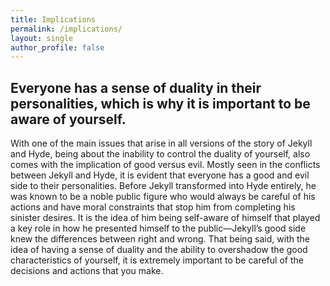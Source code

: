 ```yaml
---
title: Implications
permalink: /implications/
layout: single
author_profile: false
---
```


## Everyone has a sense of duality in their personalities, which is why it is important to be aware of yourself.

With one of the main issues that arise in all versions of the story of Jekyll and Hyde, being about the inability to control the duality of yourself, also comes with the implication of good versus evil. Mostly seen in the conflicts between Jekyll and Hyde, it is evident that everyone has a good and evil side to their personalities. Before Jekyll transformed into Hyde entirely, he was known to be a noble public figure who would always be careful of his actions and have moral constraints that stop him from completing his sinister desires. It is the idea of him being self-aware of himself that played a key role in how he presented himself to the public—Jekyll’s good side knew the differences between right and wrong. That being said, with the idea of having a sense of duality and the ability to overshadow the good characteristics of yourself, it is extremely important to be careful of the decisions and actions that you make.

